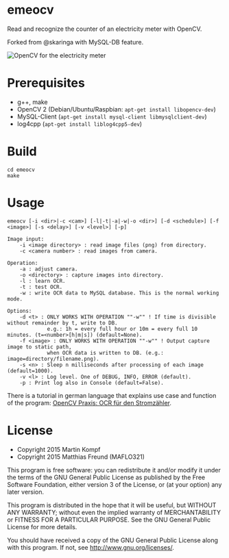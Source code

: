 emeocv
======

Read and recognize the counter of an electricity meter with OpenCV.

Forked from @skaringa with MySQL-DB feature.

![OpenCV for the electricity meter](http://www.kompf.de/cplus/images/emeocv_m.png)


Prerequisites
=============

* g++, make
* OpenCV 2 (Debian/Ubuntu/Raspbian: `apt-get install libopencv-dev`)
* MySQL-Client (`apt-get install mysql-client libmysqlclient-dev`)
* log4cpp (`apt-get install liblog4cpp5-dev`)

Build
=====

    cd emeocv
    make

Usage
=====

    emeocv [-i <dir>|-c <cam>] [-l|-t|-a|-w|-o <dir>] [-d <schedule>] [-f <image>] [-s <delay>] [-v <level>] [-p]

    Image input:
        -i <image directory> : read image files (png) from directory.
        -c <camera number> : read images from camera.

    Operation:
        -a : adjust camera.
        -o <directory> : capture images into directory.
        -l : learn OCR.
        -t : test OCR.
        -w : write OCR data to MySQL database. This is the normal working mode.

    Options:
        -d <t> : ONLY WORKS WITH OPERATION ""-w"" ! If time is divisible without remainder by t, write to DB.
                 e.g.: 1h = every full hour or 10m = every full 10 minutes. (t=<number>[h|m|s]) (default=None).
        -f <image> : ONLY WORKS WITH OPERATION ""-w"" ! Output capture image to static path,
                 when OCR data is written to DB. (e.g.: image=directory/filename.png).
        -s <n> : Sleep n milliseconds after processing of each image (default=1000).
        -v <l> : Log level. One of DEBUG, INFO, ERROR (default).
        -p : Print log also in Console (default=False).


There is a tutorial in german language that explains use case and function of the program: [OpenCV Praxis: OCR für den Stromzähler](http://cplus.kompf.de/emeocv.html).

License
=======

* Copyright 2015 Martin Kompf
* Copyright 2015 Matthias Freund (MAFLO321)

This program is free software: you can redistribute it and/or modify
it under the terms of the GNU General Public License as published by
the Free Software Foundation, either version 3 of the License, or
(at your option) any later version.
 
This program is distributed in the hope that it will be useful,
but WITHOUT ANY WARRANTY; without even the implied warranty of
MERCHANTABILITY or FITNESS FOR A PARTICULAR PURPOSE.  See the
GNU General Public License for more details.

You should have received a copy of the GNU General Public License
along with this program.  If not, see <http://www.gnu.org/licenses/>.
